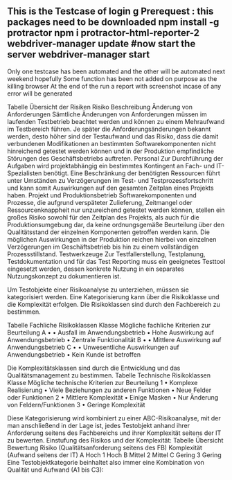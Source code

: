 This is the Testcase of login
g
Prerequest : 
this packages need to be downloaded
npm install -g protractor
npm i protractor-html-reporter-2
webdriver-manager update
#now start the server
webdriver-manager start
---------------------------
Only one testcase has been automated and the other will be automated next weekend hopefully 
Some function has been not added on purpose as the killing browser
At the end of the run a report with screenshot incase of any error will be generated 

Tabelle  Übersicht der Risiken
Risiko	Beschreibung
Änderung von Anforderungen 	Sämtliche Änderungen von Anforderungen müssen im laufenden Testbetrieb beachtet werden und können zu einem Mehraufwand im Testbereich führen. Je später die Anforderungsänderungen bekannt werden, desto höher sind der Testaufwand und das Risiko, dass die damit verbundenen Modifikationen an bestimmten Softwarekomponenten nicht hinreichend getestet werden können und in der Produktion empfindliche Störungen des Geschäftsbetriebs auftreten.
Personal	Zur Durchführung der Aufgaben wird projektabhängig ein bestimmtes Kontingent an Fach- und IT-Spezialisten benötigt. Eine Beschränkung der benötigten Ressourcen führt unter Umständen zu Verzögerungen im Test- und Testprozessfortschritt und kann somit Auswirkungen auf den gesamten Zeitplan eines Projekts haben.
Projekt und Produktionsbetrieb	Softwarekomponenten und Prozesse, die aufgrund verspäteter Zulieferung, Zeitmangel oder Ressourcenknappheit nur unzureichend getestet werden können, stellen ein großes Risiko sowohl für den Zeitplan des Projekts, als auch für die Produktionsumgebung dar, da keine ordnungsgemäße Beurteilung über den Qualitätsstand der einzelnen Komponenten getroffen werden kann. Die möglichen Auswirkungen in der Produktion reichen hierbei von einzelnen Verzögerungen im Geschäftsbetrieb bis hin zu einem vollständigen Prozessstillstand.
Testwerkzeuge	Zur Testfallerstellung, Testplanung, Testdokumentation und für das Test Reporting muss ein geeignetes Testtool eingesetzt werden, dessen konkrete Nutzung in ein separates Nutzungskonzept zu dokumentieren ist.

Um Testobjekte einer Risikoanalyse zu unterziehen, müssen sie kategorisiert werden. Eine Kategorisierung kann über die Risikoklasse und die Komplexität erfolgen.
Die Risikoklassen sind durch den Fachbereich zu bestimmen.

Tabelle  Fachliche Risikoklassen
Klasse		Mögliche fachliche Kriterien zur Beurteilung
A	•		•	Ausfall im Anwendungsbetrieb
•	Hohe Auswirkung auf Anwendungsbetrieb
•	Zentrale Funktionalität
B	•		•	Mittlere Auswirkung auf Anwendungsbetrieb
C	•		•	Unwesentliche Auswirkungen auf Anwendungsbetrieb
•	Kein Kunde ist betroffen

Die Komplexitätsklassen sind durch die Entwicklung und das Qualitätsmanagement zu bestimmen.
Tabelle  Technische Risikoklassen
Klasse	Mögliche technische Kriterien zur Beurteilung
1	•	Komplexe Realisierung
•	Viele Beziehungen zu anderen Funktionen
•	Neue Felder oder Funktionen
2	•	Mittlere Komplexität
•	Einige Masken
•	Nur Änderung von Feldern/Funktionen
3	•	Geringe Komplexität

Diese Kategorisierung wird kombiniert zu einer ABC-Risikoanalyse, mit der man anschließend in der Lage ist, jedes Testobjekt anhand ihrer Anforderung seitens des Fachbereichs und ihrer Komplexität seitens der IT zu bewerten.
Einstufung des Risikos und der Komplexität:
Tabelle  Übersicht Bewertung
	Risiko (Qualitätsanforderung seitens des FB)		Komplexität (Aufwand seitens der IT)
A	Hoch	1	Hoch
B	Mittel	2	Mittel
C	Gering	3	Gering
Eine Testobjektkategorie beinhaltet also immer eine Kombination von Qualität und Aufwand (A1 bis C3):


